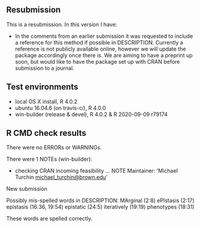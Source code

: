 ## Resubmission
This is a resubmission. In this version I have:

* In the comments from an earlier submission it 
  was requested to include a reference for this
  method if possible in DESCRIPTION. Currently a 
  reference is not publicly available online, 
  however we will update the package accordingly 
  once there is. We are aiming to have a preprint 
  up soon, but would like to have the package set 
  up with CRAN before submission to a journal.

## Test environments
* local OS X install, R 4.0.2
* ubuntu 16.04.6 (on travis-ci), R 4.0.0
* win-builder (release & devel), R 4.0.2 & R 2020-09-09 r79174

## R CMD check results
There were no ERRORs or WARNINGs.

There were 1 NOTEs (win-builder):

* checking CRAN incoming feasibility ... NOTE
Maintainer: 'Michael Turchin <michael_turchin@brown.edu>'

New submission

Possibly mis-spelled words in DESCRIPTION:
  MArginal (2:8)
  ePIstasis (2:17)
  epistasis (16:36, 19:54)
  epistatic (24:5)
  iteratively (19:19)
  phenotypes (18:31)

These words are spelled correctly.
